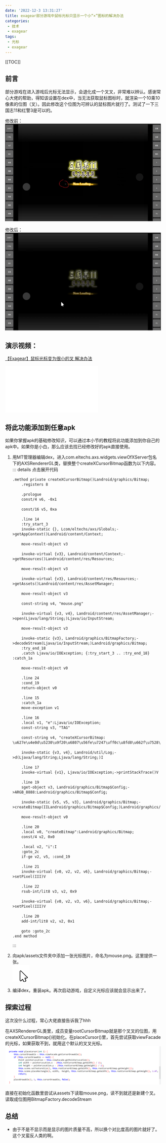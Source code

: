 ```yaml
---
date: '2022-12-3 13:31:27'
title: exagear部分游戏中鼠标光标只显示一个小“×”图标的解决办法
categories: 
 - 技术
 - exagear
tags:
 - 光标
 - exagear
---
```


[[TOC]]
## 前言

部分游戏在进入游戏后光标无法显示，会退化成一个叉叉，非常难以辨认。感谢常心大佬的帮助，得知该设置在dex中，当无法获取鼠标图标时，就渲染一个10乘10像素的位图（叉）。因此修改这个位图为可辨认的鼠标图片就行了。测试了一下三国志11和红警3是可以的。

修改前：\
![图1](./res/1.png)

修改后：\
![图2](./res/2.png)
## 演示视频：
[【Exagear】鼠标光标变为很小的叉 解决办法](https://www.bilibili.com/video/BV1oe4y1M7Go/?share_source=copy_web&vd_source=de2377a6a91c81456918f0dc49bfbd5d)
<iframe src="//player.bilibili.com/player.html?aid=648320384&bvid=BV1oe4y1M7Go&cid=910849854&page=1" scrolling="no" border="0" frameborder="no" framespacing="0" allowfullscreen="true"> </iframe>

## 将此功能添加到任意apk
如果你掌握apk的基础修改知识，可以通过本小节的教程将此功能添加到你自己的apk中。如果你是小白，那么应该去找已经修改好的apk直接使用。

1. 用MT管理器编辑dex，进入com.eltechs.axs.widgets.viewOfXServer包名下的AXSRendererGL类，替换整个createXCursorBitmap函数为以下内容。
    ::: details 点击展开代码
    ```smali
    .method private createXCursorBitmap()Landroid/graphics/Bitmap;
        .registers 8

        .prologue
        const/4 v6, -0x1

        const/16 v5, 0xa

        .line 14
        :try_start_3
        invoke-static {}, Lcom/eltechs/axs/Globals;->getAppContext()Landroid/content/Context;

        move-result-object v3

        invoke-virtual {v3}, Landroid/content/Context;->getResources()Landroid/content/res/Resources;

        move-result-object v3

        invoke-virtual {v3}, Landroid/content/res/Resources;->getAssets()Landroid/content/res/AssetManager;

        move-result-object v3

        const-string v4, "mouse.png"

        invoke-virtual {v3, v4}, Landroid/content/res/AssetManager;->open(Ljava/lang/String;)Ljava/io/InputStream;

        move-result-object v3

        invoke-static {v3}, Landroid/graphics/BitmapFactory;->decodeStream(Ljava/io/InputStream;)Landroid/graphics/Bitmap;
        :try_end_18
        .catch Ljava/io/IOException; {:try_start_3 .. :try_end_18} :catch_1a

        move-result-object v0

        .line 24
        :cond_19
        return-object v0

        .line 15
        :catch_1a
        move-exception v1

        .line 16
        .local v1, "e":Ljava/io/IOException;
        const-string v3, "TAG"

        const-string v4, "createXCursorBitmap: \u627e\u4e0d\u5230\u9f20\u6807\u56fe\u7247\uff0c\u8fd8\u662f\u7528\u00d7"

        invoke-static {v3, v4}, Landroid/util/Log;->d(Ljava/lang/String;Ljava/lang/String;)I

        .line 17
        invoke-virtual {v1}, Ljava/io/IOException;->printStackTrace()V

        .line 19
        sget-object v3, Landroid/graphics/Bitmap$Config;->ARGB_8888:Landroid/graphics/Bitmap$Config;

        invoke-static {v5, v5, v3}, Landroid/graphics/Bitmap;->createBitmap(IILandroid/graphics/Bitmap$Config;)Landroid/graphics/Bitmap;

        move-result-object v0

        .line 20
        .local v0, "createBitmap":Landroid/graphics/Bitmap;
        const/4 v2, 0x0

        .local v2, "i":I
        :goto_2c
        if-ge v2, v5, :cond_19

        .line 21
        invoke-virtual {v0, v2, v2, v6}, Landroid/graphics/Bitmap;->setPixel(III)V

        .line 22
        rsub-int/lit8 v3, v2, 0x9

        invoke-virtual {v0, v2, v3, v6}, Landroid/graphics/Bitmap;->setPixel(III)V

        .line 20
        add-int/lit8 v2, v2, 0x1

        goto :goto_2c
    .end method

    ```
    :::

2. 向apk/assets文件夹中添加一张光标图片，命名为mouse.png。这里提供一张。\
![鼠标图片](./res/mouse.png)

3. 编译dex，重装apk。再次启动游戏，自定义光标应该就会显示出来了。
## 探索过程
这次没什么过程，常心大佬直接告诉我了hhh

在AXSRendererGL类里，成员变量rootCursorBitmap就是那个叉叉的位图，用createXCursorBitmap()初始化。在placeCursor()里，首先尝试获取viewFacade的光标，如果获取不到，就用这个默认的叉叉光标。
![图3](./res/3.png)

直接在初始化函数里尝试从assets下读取mouse.png，读不到就还是新建个叉。读取成位图用BitmapFactory.decodeStream
## 总结
- 由于不是不显示而是显示的图片质量不高，所以换个对比度高的图片就好了。\
这个叉蛮反人类的啊。
